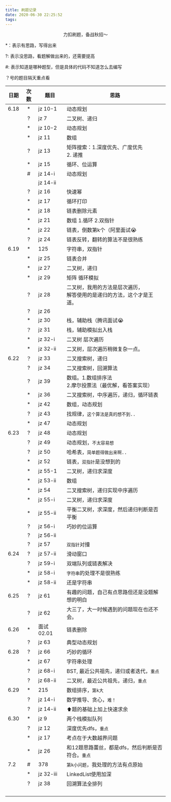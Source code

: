 ```yaml
---
title: 刷题记录
date: 2020-06-30 22:25:52
tags:
---
```


<center>
  力扣刷题，备战秋招～
</center>

<!--more-->

*：表示有思路，写得出来

?: 表示没思路，看题解做出来的，还需要提高

#: 表示知道是哪种题型，但是具体的代码不知道怎么去编写

？号的题目隔天重点看	


| 日期 | 次数 | 题目       | 思路                                                         |
| ---- | :--: | ---------- | ------------------------------------------------------------ |
| 6.18 |  *   | jz 10-1    | 动态规划                                                     |
|      |  ?   | jz 7       | 二叉树、递归                                                 |
|      |  *   | jz 10-2    | 动态规划                                                     |
|      |  *   | jz 11      | 数组                                                         |
|      |  ?   | jz 13      | 矩阵搜索：1.深度优先、广度优先<br/>2. 递推                   |
|      |  *   | jz 15      | 循环、位运算                                                 |
|      |  #   | jz 14-i    | 动态规划                                                     |
|      |      | jz 14-ii   |                                                              |
|      |  ?   | jz 16      | 快速幂                                                       |
|      |  *   | jz 17      | 循环打印                                                     |
|      |  *   | jz 18      | 链表删除元素                                                 |
|      |  *   | jz 21      | 数组 1.循环 2.双指针                                         |
|      |  *   | jz 22      | 链表，倒数第k个（阿里面试😭                                   |
|      |  ?   | jz 24      | 链表反转，翻转的算法不是很熟练                               |
| 6.19 |  *   | 125        | 字符串，双指针                                               |
|      |  *   | jz 25      | 链表合并                                                     |
|      |  *   | jz 27      | 二叉树，递归                                                 |
|      |  *   | jz 29      | 矩阵 循环模拟                                                |
|      |  ?   | jz 28      | 二叉树，我用的方法是层次遍历，<br/>解答使用的是递归的方法，这个才是王道。 |
|      |  ?   | jz 26      |                                                              |
|      |  *   | jz 30      | 栈，辅助栈（腾讯面试😭                                        |
|      |  ？  | jz 31      | 栈，辅助模拟出入栈                                           |
|      |  *   | jz 32-i    | 二叉树 层次遍历                                              |
|      |  *   | jz 32-ii   | 二叉树，层次遍历稍微复杂一点。                               |
| 6.22 |  ？  | jz 33      | 二叉搜索树，递归                                             |
|      |  ?   | jz 34      | 二叉搜索树，回溯算法                                         |
|      |  ?   | jz 39      | 数组。1.数组排序法<br/> 2.摩尔投票法（最优解，看答案实现）   |
|      |  *   | jz 36      | 二叉搜索树，中序遍历，递归，循环链表                         |
|      |  *   | jz 42      | 数组，动态规划                                               |
|      |  ?   | jz 43      | 找规律，`这个算法是真的想不到..`                             |
|      |  *   | jz 47      | 动态规划                                                     |
| 6.23 |  ?   | jz 48      | 动态规划                                                     |
|      |  ?   | jz 49      | 动态规划，`不太容易想`                                       |
|      |  ?   | jz 50      | 哈希表，`简单题得做出来啊..`                                 |
|      |  *   | jz 52      | 链表，`双指针`是没想到的                                     |
|      |  *   | jz 55-1    | 二叉树，递归求深度                                           |
|      |  *   | jz 53-ii   | 数组                                                         |
|      |  *   | jz 54      | 二叉搜索树，递归实现中序遍历                                 |
|      |  *   | jz 55-i    | 二叉树，递归求深度                                           |
|      |  *   | jz 55-ii   | 平衡二叉树，求深度，然后递归判断是否平衡                     |
|      |  ?   | jz 56-i    | 巧妙的位运算                                                 |
|      |  ?   | jz 56-ii   |                                                              |
|      |  ?   | jz 57      | `双指针`对撞                                                 |
| 6.24 |  ?   | jz 57-ii   | 滑动窗口                                                     |
|      |  ?   | jz 59-i    | 双端队列或链表解决                                           |
|      |  *   | jz 58-i    | `字符串`的处理不是很熟练                                     |
|      |  *   | jz 58-ii   | 还是字符串                                                   |
| 6.25 |  ?   | jz 61      | 有趣的问题，自己有点思路但还是没题解想的明白                 |
|      |  ?   | jz 62      | 大三了，大一时候遇到的问题现在也还不会。                     |
| 6.26 |  *   | 面试 02.01 | 链表删除                                                     |
|      |  ?   | jz 63      | 典型动态规划                                                 |
| 6.28 |  ?   | jz 66      | 巧妙的循环                                                   |
|      |  *   | jz 67      | 字符串处理                                                   |
|      |  ?   | jz 68-i    | BST, 最近公共祖先，递归或者迭代，`重点`                      |
|      |  ?   | jz 68-ii   | 二叉树，最近公共祖先，递归，`重点`                           |
| 6.29 |  *   | 215        | 数组排序，`第k大`                                            |
|      |  ?   | jz 14-i    | 数学推导、贪心，`难！`                                       |
|      |  ?   | jz 14-ii   | ⬆️题的基础上加上快速求余                                      |
| 6.30 |  *   | jz 9       | 两个栈模拟队列                                               |
|      |  ?   | jz 12      | 深度优先dfs，`重点`                                          |
|      |  *   | jz 17      | 考点在于大数越界问题                                         |
|      |  *   | jz 26      | 和12题思路蕾丝，都是dfs，然后判断是否符合。`重点`            |
| 7.2  |  #   | 378        | `第k小问题`，我处理的方法有点原始                            |
|      |  *   | jz 32-iii  | LinkedList使用加深                                           |
|      |  ?   | jz 38      | 回溯算法全排列                                               |
|      |      |            |                                                              |
|      |      |            |                                                              |
|      |      |            |                                                              |
|      |      |            |                                                              |



